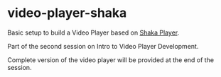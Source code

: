 # video-player-shaka

Basic setup to build a Video Player based on [Shaka Player](https://github.com/shaka-project/shaka-player).

Part of the second session on Intro to Video Player Development.

Complete version of the video player will be provided at the end of the session.
